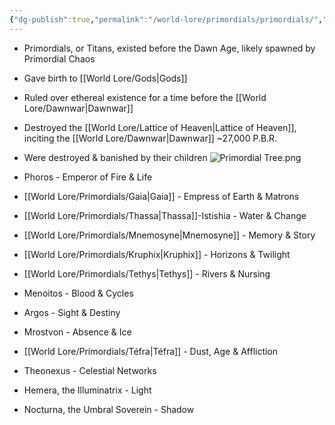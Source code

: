 ```yaml
---
{"dg-publish":true,"permalink":"/world-lore/primordials/primordials/","updated":"2024-12-24T22:33:01.864-05:00"}
---
```


- Primordials, or Titans, existed before the Dawn Age, likely spawned by Primordial Chaos
- Gave birth to [[World Lore/Gods\|Gods]]
- Ruled over ethereal existence for a time before the [[World Lore/Dawnwar\|Dawnwar]]
- Destroyed the [[World Lore/Lattice of Heaven\|Lattice of Heaven]], inciting the [[World Lore/Dawnwar\|Dawnwar]] ~27,000 P.B.R.
- Were destroyed & banished by their children
![Primordial Tree.png](app://388cdd4f626ba3343d5bff641314224605e4/Users/LukeJenner/Library/Mobile%20Documents/iCloud~md~obsidian/Documents/AAA/PDFs/Primordial%20Tree.png?1731449385000)

- Phoros - Emperor of Fire & Life
- [[World Lore/Primordials/Gaia\|Gaia]] - Empress of Earth & Matrons
- [[World Lore/Primordials/Thassa\|Thassa]]-Istishia - Water & Change 
- [[World Lore/Primordials/Mnemosyne\|Mnemosyne]] - Memory & Story
- [[World Lore/Primordials/Kruphix\|Kruphix]] - Horizons & Twilight
- [[World Lore/Primordials/Tethys\|Tethys]] - Rivers & Nursing
- Menoitos - Blood & Cycles
- Argos - Sight & Destiny
- Mrostvon - Absence & Ice
- [[World Lore/Primordials/Téfra\|Téfra]] - Dust, Age & Affliction
- Theonexus - Celestial Networks
- Hemera, the Illuminatrix - Light
- Nocturna, the Umbral Soverein - Shadow